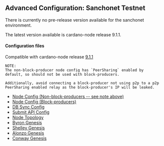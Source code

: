 ## Advanced Configuration: Sanchonet Testnet

There is currently no pre-release version available for the sanchonet environment.

The latest version available is cardano-node release 9.1.1.

#### Configuration files

Compatible with cardano-node release [9.1.1](https://github.com/IntersectMBO/cardano-node/releases/tag/9.1.1)

```
NOTE:
The non-block-producer node config has `PeerSharing` enabled by
default, so should not be used with block-producers.

Additionally, avoid connecting a block-producer not using p2p to a p2p
PeerSharing enabled relay as the block-producer's IP will be leaked.
```

- [Node Config (Non-block-producers -- see note above)](environments-pre/sanchonet/config.json)
- [Node Config (Block-producers)](environments-pre/sanchonet/config-bp.json)
- [DB Sync Config](environments-pre/sanchonet/db-sync-config.json)
- [Submit API Config](environments-pre/sanchonet/submit-api-config.json)
- [Node Topology](environments-pre/sanchonet/topology.json)
- [Byron Genesis](environments-pre/sanchonet/byron-genesis.json)
- [Shelley Genesis](environments-pre/sanchonet/shelley-genesis.json)
- [Alonzo Genesis](environments-pre/sanchonet/alonzo-genesis.json)
- [Conway Genesis](environments-pre/sanchonet/conway-genesis.json)
